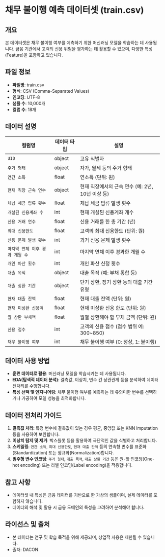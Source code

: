 # 채무 불이행 예측 데이터셋 (train.csv)

## 개요

본 데이터셋은 채무 불이행 여부를 예측하기 위한 머신러닝 모델을 학습하는 데 사용됩니다. 금융 기관에서 고객의 신용 위험을 평가하는 데 활용할 수 있으며, 다양한 특성(Feature)을 포함하고 있습니다.

## 파일 정보

- **파일명**: train.csv
- **형식**: CSV (Comma-Separated Values)
- **인코딩**: UTF-8
- **샘플 수**: 10,000개
- **컬럼 수**: 18개

## 데이터 설명

| 컬럼명                          | 데이터 타입 | 설명                                              |
| ------------------------------- | ----------- | ------------------------------------------------- |
| `UID`                           | object      | 고유 식별자                                       |
| `주거 형태`                     | object      | 자가, 월세 등의 주거 형태                         |
| `연간 소득`                     | float       | 연소득 (단위: 원)                                 |
| `현재 직장 근속 연수`           | object      | 현재 직장에서의 근속 연수 (예: 2년, 10년 이상 등) |
| `체납 세금 압류 횟수`           | float       | 체납 세금 압류 발생 횟수                          |
| `개설된 신용계좌 수`            | int         | 현재 개설된 신용계좌 개수                         |
| `신용 거래 연수`                | float       | 신용 거래를 한 총 기간 (년)                       |
| `최대 신용한도`                 | float       | 고객의 최대 신용한도 (단위: 원)                   |
| `신용 문제 발생 횟수`           | int         | 과거 신용 문제 발생 횟수                          |
| `마지막 연체 이후 경과 개월 수` | int         | 마지막 연체 이후 경과한 개월 수                   |
| `개인 파산 횟수`                | int         | 개인 파산 신청 횟수                               |
| `대출 목적`                     | object      | 대출 목적 (예: 부채 통합 등)                      |
| `대출 상환 기간`                | object      | 단기 상환, 장기 상환 등의 대출 기간 유형          |
| `현재 대출 잔액`                | float       | 현재 대출 잔액 (단위: 원)                         |
| `현재 미상환 신용액`            | float       | 현재 미상환 신용 한도 (단위: 원)                  |
| `월 상환 부채액`                | float       | 월별 상환해야 할 부채 금액 (단위: 원)             |
| `신용 점수`                     | int         | 고객의 신용 점수 (점수 범위 예: 300~850)          |
| `채무 불이행 여부`              | int         | 채무 불이행 여부 (0: 정상, 1: 불이행)             |

## 데이터 사용 방법

- **훈련 데이터로 활용**: 머신러닝 모델을 학습시키는 데 사용됩니다.
- **EDA(탐색적 데이터 분석)**: 결측값, 이상치, 변수 간 상관관계 등을 분석하여 데이터 전처리를 수행합니다.
- **특성 선택 및 엔지니어링**: 채무 불이행 여부를 예측하는 데 유의미한 변수를 선택하거나 가공하여 모델 성능을 최적화합니다.

## 데이터 전처리 가이드

1. **결측값 처리**: 특정 변수에 결측값이 있는 경우 평균, 중앙값 또는 KNN Imputation 등을 사용하여 보완합니다.
2. **이상치 탐지 및 제거**: 박스플롯 등을 활용하여 극단적인 값을 식별하고 처리합니다.
3. **스케일링**: `연간 소득`, `최대 신용한도`, `현재 대출 잔액` 등의 연속형 변수를 표준화(Standardization) 또는 정규화(Normalization)합니다.
4. **범주형 변수 인코딩**: `주거 형태`, `대출 목적`, `대출 상환 기간` 등은 원-핫 인코딩(One-hot encoding) 또는 라벨 인코딩(Label encoding)을 적용합니다.

## 참고 사항

- 데이터셋 내 특성은 금융 데이터를 기반으로 한 가상의 샘플이며, 실제 데이터를 포함하지 않습니다.
- 데이터의 해석 및 활용 시 금융 도메인의 특성을 고려하여 분석해야 합니다.

## 라이선스 및 출처

- 본 데이터는 연구 및 학습 목적을 위해 제공되며, 상업적 사용은 제한될 수 있습니다.
- 출처: DACON
